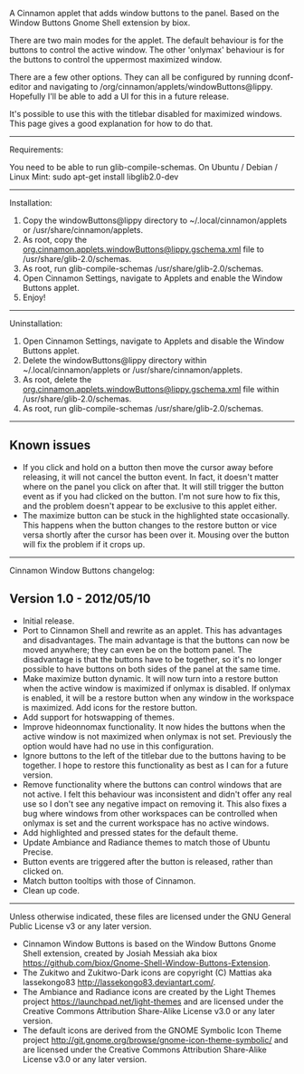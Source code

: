 A Cinnamon applet that adds window buttons to the panel. Based on the Window Buttons Gnome Shell extension by biox.

There are two main modes for the applet. The default behaviour is for the buttons to control the active window. The other 'onlymax' behaviour is for the buttons to control the uppermost maximized window.

There are a few other options. They can all be configured by running dconf-editor and navigating to /org/cinnamon/applets/windowButtons@lippy. Hopefully I'll be able to add a UI for this in a future release.

It's possible to use this with the titlebar disabled for maximized windows. This page gives a good explanation for how to do that.

---

Requirements:

You need to be able to run glib-compile-schemas.
On Ubuntu / Debian / Linux Mint: sudo apt-get install libglib2.0-dev

---

Installation:

1. Copy the windowButtons@lippy directory to ~/.local/cinnamon/applets or /usr/share/cinnamon/applets.
2. As root, copy the org.cinnamon.applets.windowButtons@lippy.gschema.xml file to /usr/share/glib-2.0/schemas.
3. As root, run glib-compile-schemas /usr/share/glib-2.0/schemas.
4. Open Cinnamon Settings, navigate to Applets and enable the Window Buttons applet.
5. Enjoy!

---

Uninstallation:

1. Open Cinnamon Settings, navigate to Applets and disable the Window Buttons applet.
2. Delete the windowButtons@lippy directory within ~/.local/cinnamon/applets or /usr/share/cinnamon/applets.
3. As root, delete the org.cinnamon.applets.windowButtons@lippy.gschema.xml file within /usr/share/glib-2.0/schemas.
4. As root, run glib-compile-schemas /usr/share/glib-2.0/schemas.

---

Known issues
------------
  - If you click and hold on a button then move the cursor away before
    releasing, it will not cancel the button event. In fact, it doesn't matter
    where on the panel you click on after that. It will still trigger the
    button event as if you had clicked on the button. I'm not sure how to fix
    this, and the problem doesn't appear to be exclusive to this applet either.
  - The maximize button can be stuck in the highlighted state occasionally.
    This happens when the button changes to the restore button or vice versa
    shortly after the cursor has been over it. Mousing over the button will fix
    the problem if it crops up.

---

Cinnamon Window Buttons changelog:

Version 1.0 - 2012/05/10
------------------------
  - Initial release.
  - Port to Cinnamon Shell and rewrite as an applet. This has advantages and
    disadvantages. The main advantage is that the buttons can now be moved
    anywhere; they can even be on the bottom panel. The disadvantage is that
    the buttons have to be together, so it's no longer possible to have buttons
    on both sides of the panel at the same time.
  - Make maximize button dynamic. It will now turn into a restore button when
    the active window is maximized if onlymax is disabled. If onlymax is
    enabled, it will be a restore button when any window in the workspace is
    maximized. Add icons for the restore button.
  - Add support for hotswapping of themes.
  - Improve hideonnomax functionality. It now hides the buttons when the active
    window is not maximized when onlymax is not set. Previously the option
    would have had no use in this configuration.
  - Ignore buttons to the left of the titlebar due to the buttons having to be
    together. I hope to restore this functionality as best as I can for a
    future version.
  - Remove functionality where the buttons can control windows that are not
    active. I felt this behaviour was inconsistent and didn't offer any real
    use so I don't see any negative impact on removing it. This also fixes a
    bug where windows from other workspaces can be controlled when onlymax is
    set and the current workspace has no active windows.
  - Add highlighted and pressed states for the default theme.
  - Update Ambiance and Radiance themes to match those of Ubuntu Precise.
  - Button events are triggered after the button is released, rather than
    clicked on.
  - Match button tooltips with those of Cinnamon.
  - Clean up code.

---

Unless otherwise indicated, these files are licensed under the GNU General
Public License v3 or any later version.

  - Cinnamon Window Buttons is based on the Window Buttons Gnome Shell
    extension, created by Josiah Messiah aka biox
    <https://github.com/biox/Gnome-Shell-Window-Buttons-Extension>.
  - The Zukitwo and Zukitwo-Dark icons are copyright (C) Mattias aka
    lassekongo83 <http://lassekongo83.deviantart.com/>.
  - The Ambiance and Radiance icons are created by the Light Themes project
    <https://launchpad.net/light-themes> and are licensed under the Creative
    Commons Attribution Share-Alike License v3.0 or any later version.
  - The default icons are derived from the GNOME Symbolic Icon Theme project
    <http://git.gnome.org/browse/gnome-icon-theme-symbolic/> and are licensed
    under the Creative Commons Attribution Share-Alike License v3.0 or any
    later version.
